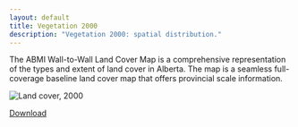 ```yaml
---
layout: default
title: Vegetation 2000
description: "Vegetation 2000: spatial distribution."
---
```


The ABMI Wall-to-Wall Land Cover Map is a comprehensive representation of the types and extent of land cover in Alberta. The map is a seamless full-coverage baseline land cover map that offers provincial scale information.

<div class="row">

  <div class="col-6 col-sm-6 col-lg-6">
  <p><img src="{{ site.contents }}/geospatial/vegetation/ABMIw2wLCV2000v2_web_LARGE.jpg" class="img-responsive" alt="Land cover, 2000"/></p>
  </div>

<span class="pull-right">
<a href="http://abmi.ca/home/data/gis-data/land-cover-inventory.html?scroll=true" class="btn btn-primary" target="_blank">Download <i class="fa fa-external-link-square"></i></a>
</span>

</div>

